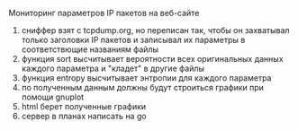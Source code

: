Мониторинг параметров IP пакетов на веб-сайте

1) сниффер взят с tcpdump.org, но переписан так, чтобы он захватывал только заголовки IP пакетов и записывал их параметры в соответствющие названиям файлы
2) функция sort высчитывает вероятности всех оригинальных данных каждого параметра и "кладет" в другие файлы
3) функция entropy высчитывает энтропии для каждого параметра
4) по полученным данным должны будут строиться графики при помощи gnuplot
5) html берет полученные графики
6) сервер в планах написать на go

